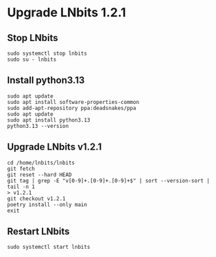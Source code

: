 # Upgrade LNbits 1.2.1

## Stop LNbits
~~~
sudo systemctl stop lnbits
sudo su - lnbits
~~~
## Install python3.13
~~~
sudo apt update
sudo apt install software-properties-common
sudo add-apt-repository ppa:deadsnakes/ppa
sudo apt update
sudo apt install python3.13
python3.13 --version
~~~

## Upgrade LNbits v1.2.1
~~~
cd /home/lnbits/lnbits
git fetch
git reset --hard HEAD
git tag | grep -E "v[0-9]+.[0-9]+.[0-9]+$" | sort --version-sort | tail -n 1
> v1.2.1
git checkout v1.2.1
poetry install --only main
exit
~~~
## Restart LNbits
~~~
sudo systemctl start lnbits
~~~
